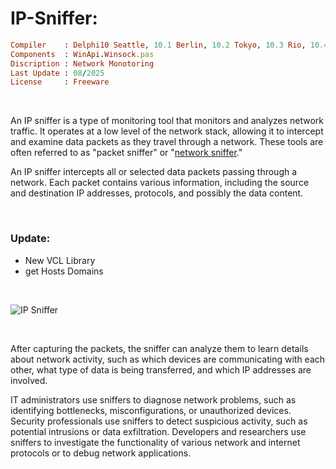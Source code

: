 # IP-Sniffer:

```ruby
Compiler    : Delphi10 Seattle, 10.1 Berlin, 10.2 Tokyo, 10.3 Rio, 10.4 Sydney, 11 Alexandria, 12 Athens
Components  : WinApi.Winsock.pas
Discription : Network Monotoring
Last Update : 08/2025
License     : Freeware
```

</br>

An IP sniffer is a type of monitoring tool that monitors and analyzes network traffic. It operates at a low level of the network stack, allowing it to intercept and examine data packets as they travel through a network. These tools are often referred to as "packet sniffer" or "[network sniffer](https://en.wikipedia.org/wiki/Sniffer_(protocol_analyzer))."

An IP sniffer intercepts all or selected data packets passing through a network. Each packet contains various information, including the source and destination IP addresses, protocols, and possibly the data content.

</br>

### Update:
* New VCL Library
* get Hosts Domains

</br>

![IP Sniffer](https://github.com/user-attachments/assets/9f234bbc-8659-48cb-85a0-1a3fa077d4b1)


</br>

After capturing the packets, the sniffer can analyze them to learn details about network activity, such as which devices are communicating with each other, what type of data is being transferred, and which IP addresses are involved.

IT administrators use sniffers to diagnose network problems, such as identifying bottlenecks, misconfigurations, or unauthorized devices. Security professionals use sniffers to detect suspicious activity, such as potential intrusions or data exfiltration. Developers and researchers use sniffers to investigate the functionality of various network and internet protocols or to debug network applications.
